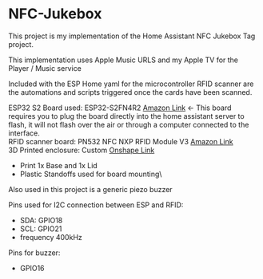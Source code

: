 # NFC-Jukebox

This project is my implementation of the Home Assistant NFC Jukebox Tag project.

This implementation uses Apple Music URLS and my Apple TV for the Player / Music service

Included with the ESP Home yaml for the microcontroller RFID scanner are the automations and scripts triggered once the cards have been scanned.

ESP32 S2 Board used: ESP32-S2FN4R2 [Amazon Link](https://www.amazon.com/dp/B0B28LMBKD?ref=ppx_yo2ov_dt_b_product_details&th=1) <- This board requires you to plug the board directly into the home assistant server to flash, it will not flash over the air or through a computer connected to the interface.\
RFID scanner board: PN532 NFC NXP RFID Module V3 [Amazon Link](https://www.amazon.com/dp/B01I1J17LC?psc=1&ref=ppx_yo2ov_dt_b_product_details)\
3D Printed enclosure: Custom [Onshape Link](https://cad.onshape.com/documents/ec66925a9cd6c534a0f8a11c/w/35f4ecaeaa0d44f1f4ac2f7e/e/4fb00e4a5a71fa35d0e48957?renderMode=0&uiState=666202da0030f31e6bcef69d)
 - Print 1x Base and 1x Lid
 - Plastic Standoffs used for board mounting\
   
Also used in this project is a generic piezo buzzer

Pins used for I2C connection between ESP and RFID:
 - SDA: GPIO18
 - SCL: GPIO21
 - frequency 400kHz

Pins for buzzer:
 - GPIO16
